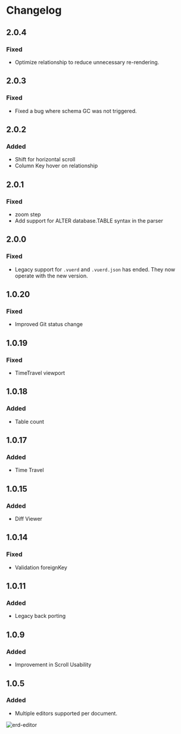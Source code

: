 # Changelog

## 2.0.4

### Fixed

- Optimize relationship to reduce unnecessary re-rendering.

## 2.0.3

### Fixed

- Fixed a bug where schema GC was not triggered.

## 2.0.2

### Added

- Shift for horizontal scroll
- Column Key hover on relationship

## 2.0.1

### Fixed

- zoom step
- Add support for ALTER database.TABLE syntax in the parser

## 2.0.0

### Fixed

- Legacy support for `.vuerd` and `.vuerd.json` has ended. They now operate with the new version.

## 1.0.20

### Fixed

- Improved Git status change

## 1.0.19

### Fixed

- TimeTravel viewport

## 1.0.18

### Added

- Table count

## 1.0.17

### Added

- Time Travel

## 1.0.15

### Added

- Diff Viewer

## 1.0.14

### Fixed

- Validation foreignKey

## 1.0.11

### Added

- Legacy back porting

## 1.0.9

### Added

- Improvement in Scroll Usability

## 1.0.5

### Added

- Multiple editors supported per document.

![erd-editor](https://github.com/dineug/erd-editor/blob/main/img/supports-multiple-editors-per-document.webp?raw=true)
